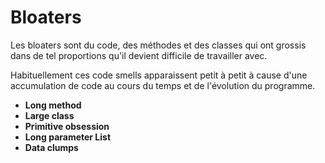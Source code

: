# Bloaters

Les bloaters sont du code, des méthodes et des classes qui ont grossis dans de tel proportions qu'il devient difficile de travailler avec.

Habituellement ces code smells apparaissent petit à petit à cause d'une accumulation de code au cours du temps et de l'évolution du programme.

- __Long method__
- __Large class__
- __Primitive obsession__
- __Long parameter List__
- __Data clumps__
